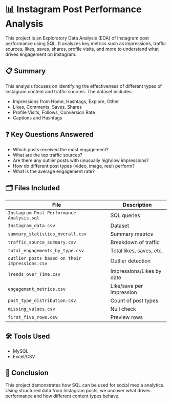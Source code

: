 # 📊 Instagram Post Performance Analysis

This project is an Exploratory Data Analysis (EDA) of Instagram post performance using SQL. It analyzes key metrics such as impressions, traffic sources, likes, saves, shares, profile visits, and more to understand what drives engagement on Instagram.

## 📋 Summary

This analysis focuses on identifying the effectiveness of different types of Instagram content and traffic sources. The dataset includes:

- Impressions from Home, Hashtags, Explore, Other
- Likes, Comments, Saves, Shares
- Profile Visits, Follows, Conversion Rate
- Captions and Hashtags

## ❓ Key Questions Answered

- Which posts received the most engagement?
- What are the top traffic sources?
- Are there any outlier posts with unusually high/low impressions?
- How do different post types (video, image, reel) perform?
- What is the average engagement rate?

## 🗂️ Files Included

| File | Description |
|------|-------------|
| `Instagram Post Performance Analysis.sql` | SQL queries |
| `Instagram_data.csv` | Dataset |
| `summary_statistics_overall.csv` | Summary metrics |
| `traffic_source_summary.csv` | Breakdown of traffic |
| `total_engagements_by_type.csv` | Total likes, saves, etc. |
| `outlier posts based on their impressions.csv` | Outlier detection |
| `Trends_over_Time.csv` | Impressions/Likes by date |
| `engagement_metrics.csv` | Like/save per impression |
| `post_type_distribution.csv` | Count of post types |
| `missing_values.csv` | Null check |
| `first_five_rows.csv` | Preview rows |

## 🛠️ Tools Used

- MySQL
- Excel/CSV

## 📌 Conclusion

This project demonstrates how SQL can be used for social media analytics. Using structured data from Instagram posts, we uncover what drives performance and how different content types behave.
